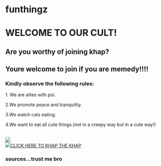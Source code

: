 # funthingz
<html>
<head>
<title>khap</title>
</head>
<body>
<h1>WELCOME TO OUR CULT!</h1>
<h2>Are you worthy of joining khap?</h2>
<h2>Youre welcome to join if you are memedy!!!!</h2>
<h3>Kindly observe the following rules:</h3>
<p>1. We are allies with poi.</p>
<p>2.We promote peace and tranquility.</p>
<p>3.We watch cats eating.</p>
<p>4.We want to eat all cute things.(not in a creepy way but in a cute way!)</p>
<br/>
<img src="https://wompampsupport.azureedge.net/fetchimage?siteId=7575&v=2&jpgQuality=100&width=700&url=https%3A%2F%2Fi.kym-cdn.com%2Fphotos%2Fimages%2Fnewsfeed%2F001%2F878%2F329%2Fdfa.jpg"></a>
<br/>
<a href="https://youtu.be/dQw4w9WgXcQ"><img src="https://media.pinatafarm.com/protected/B183D0EF-49B8-47BF-A523-E72FD0CFFAAC/Why-are-you-gay.3.meme.webp"/>CLICK HERE TO KHAP THE KHAP</a>
<h3>sources...trust me bro</h3>
</body>
</html>


